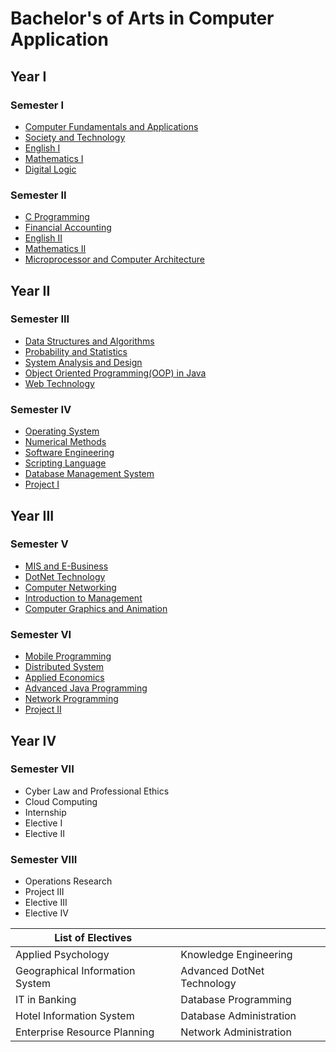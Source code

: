 # Bachelor's of Arts in Computer Application

## Year I
### Semester I
- [Computer Fundamentals and Applications](https://www.itcollegenepal.com/wp-content/uploads/2019/02/Computer-Fundamentals-and-Applications-BCA-Syllabus-IT-College-Nepal.pdf)
- [Society and Technology](https://www.itcollegenepal.com/wp-content/uploads/2019/02/Society-and-Technology-BCA-Syllabus-IT-College-Nepal.pdf)
- [English I](https://www.itcollegenepal.com/wp-content/uploads/2019/02/English-I-BCA-Syllabus-IT-College-Nepal.pdf)
- [Mathematics I]()
- [Digital Logic]()
### Semester II
- [C Programming](https://www.itcollegenepal.com/wp-content/uploads/2019/02/C-Programming-BCA-Syllabus-IT-College-Nepal.pdf)
- [Financial Accounting](https://www.itcollegenepal.com/wp-content/uploads/2019/02/Financial-Accounting-BCA-Syllabus-IT-College-Nepal.pdf)
- [English II](https://www.itcollegenepal.com/wp-content/uploads/2019/02/English-II-BCA-Syllabus-IT-College-Nepal.pdf)
- [Mathematics II](https://www.itcollegenepal.com/wp-content/uploads/2019/02/Mathematics-II-BCA-Syllabus-IT-College-Nepal.pdf)
- [Microprocessor and Computer Architecture](https://www.itcollegenepal.com/wp-content/uploads/2019/02/Mathematics-II-BCA-Syllabus-IT-College-Nepal.pdf)

## Year II
### Semester III
- [Data Structures and Algorithms](https://www.itcollegenepal.com/wp-content/uploads/2019/02/Data-Structure-and-Algorithm-BCA-Syllabus-IT-College-Nepal.pdf)
- [Probability and Statistics](https://www.itcollegenepal.com/wp-content/uploads/2019/02/Probability-and-Statistics-BCA-Syllabus-IT-College-Nepal.pdf)
- [System Analysis and Design](https://www.itcollegenepal.com/wp-content/uploads/2019/02/System-Analysis-and-Design-BCA-Syllabus-IT-College-Nepal.pdf)
- [Object Oriented Programming(OOP) in Java](https://www.itcollegenepal.com/wp-content/uploads/2019/02/OOP-in-Java-BCA-Syllabus-IT-College-Nepal.pdf)
- [Web Technology](https://www.itcollegenepal.com/wp-content/uploads/2019/02/Web-Technology-BCA-Syllabus-IT-College-Nepal.pdf)
### Semester IV
- [Operating System](https://www.itcollegenepal.com/wp-content/uploads/2019/02/Operating-System-BCA-Syllabus-IT-College-Nepal.pdf)
- [Numerical Methods](https://www.itcollegenepal.com/wp-content/uploads/2019/02/Numerical-Methods-BCA-Syllabus-IT-College-Nepal.pdf)
- [Software Engineering ](https://www.itcollegenepal.com/wp-content/uploads/2019/02/Software-Engineering-BCA-Syllabus-IT-College-Nepal.pdf)
- [Scripting Language](https://www.itcollegenepal.com/wp-content/uploads/2020/03/CACS-254-Scripting-Language-4th-SEM.pdf)
- [Database Management System](https://www.itcollegenepal.com/wp-content/uploads/2020/03/CACS-255-DBMS-Fourth-SEM-BCA.pdf)
- [Project I](https://www.itcollegenepal.com/wp-content/uploads/2020/03/CACS-256-Project-I-4th-SEM-BCA.pdf)

## Year III
### Semester V
- [MIS and E-Business](https://www.itcollegenepal.com/wp-content/uploads/2021/03/CACS-301-MIS-and-E-Business-BCA-5th-SEM.pdf)
- [DotNet Technology](https://www.itcollegenepal.com/wp-content/uploads/2021/03/CACS-302-Dot-Net-Technology-5th-SEM-BCA.pdf)
- [Computer Networking](https://www.itcollegenepal.com/wp-content/uploads/2021/03/CACS-303-Computer-Networking-BCA-5th-Sem.pdf)
- [Introduction to Management](https://www.itcollegenepal.com/wp-content/uploads/2021/03/CAMG-304-Introduction-to-Management-5th-SEM-BCA.pdf)
- [Computer Graphics and Animation](https://www.itcollegenepal.com/wp-content/uploads/2021/03/CSCS-305-Computer-Graphics-and-Animation-5th-SEM.pdf)
### Semester VI
- [Mobile Programming](https://www.itcollegenepal.com/wp-content/uploads/2021/05/CACS351-Mobile-Programming.pdf)
- [Distributed System](https://www.itcollegenepal.com/wp-content/uploads/2021/05/CACS352-Distributed-Systems.pdf)
- [Applied Economics](https://www.itcollegenepal.com/wp-content/uploads/2021/05/CAEC353-Applied-Economics.pdf)
- [Advanced Java Programming](https://www.itcollegenepal.com/wp-content/uploads/2021/05/CACS354-Advanced-Java-Programming.pdf)
- [Network Programming](https://www.itcollegenepal.com/wp-content/uploads/2021/05/CACS355-Network-Programming.pdf)
- [Project II](https://www.itcollegenepal.com/wp-content/uploads/2021/05/CAPJ356-Project-II.pdf)

## Year IV
### Semester VII
- Cyber Law and Professional Ethics
- Cloud Computing
- Internship
- Elective I
- Elective II
### Semester VIII
- Operations Research
- Project III
- Elective III
- Elective IV

| List of Electives | |
| ------------------ | ----------------- |               
| Applied Psychology | Knowledge Engineering |
| Geographical Information System | Advanced DotNet Technology  |
| IT in Banking | Database Programming |
| Hotel Information System | Database Administration |
| Enterprise Resource Planning | Network Administration |
